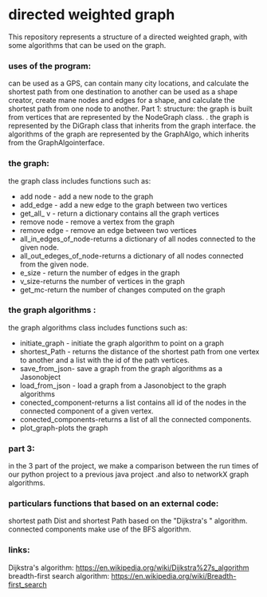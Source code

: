# directed weighted graph

This repository represents a structure of a directed weighted graph, with some algorithms that can be used on the graph. 

### uses of the program:
can be used as a GPS, can contain many city locations, and calculate the shortest path from one destination to another
can be used as a shape creator, create mane nodes and edges for a shape, and calculate the shortest path from one node to another. 
Part 1:
structure:
the graph is built from vertices that are represented by the NodeGraph class. 
. the graph is represented by the DiGraph class that inherits from the graph interface. the algorithms of the graph are represented by the GraphAlgo, which inherits from the GraphAlgointerface.

### the graph:
the graph class includes functions such as:
* add node - add a new node to the graph
* add_edge - add a new edge to the graph between two vertices
* get_all_ v - return a dictionary contains all the graph vertices 
* remove node - remove a vertex from the graph
* remove edge - remove an edge between two vertices
* all_in_edges_of_node-returns a dictionary of all nodes connected to the given node.
* all_out_edeges_of_node-returns a dictionary of all nodes connected from the given node.
* e_size - return the number of edges in the graph
* v_size-returns the number of vertices in the graph
* get_mc-return the number of changes computed on the graph
 
### the graph algorithms :
the graph algorithms class includes functions such as:
* initiate_graph - initiate the graph algorithm to point on a graph
* shortest_Path - returns the distance of the shortest path from one vertex to another and a list with the id of the path vertices.
* save_from_json- save a graph from the graph algorithms as a Jasonobject
* load_from_json - load a graph from a Jasonobject to the graph algorithms
* conected_component-returns a list contains all id of the nodes in the connected component of a given vertex.
* conected_components-returns a list of all the connected components.
* plot_graph-plots the graph

### part 3:
in the 3 part of the project, we make a comparison between the run times of our python project to a previous java project .and also to networkX graph algorithms.

### particulars functions that based on an external code:
shortest path Dist and shortest Path based on the "Dijkstra's " algorithm.                                                                                                   connected components make use of the BFS algorithm.

### links:
Dijkstra's algorithm: https://en.wikipedia.org/wiki/Dijkstra%27s_algorithm
breadth-first search algorithm: https://en.wikipedia.org/wiki/Breadth-first_search


